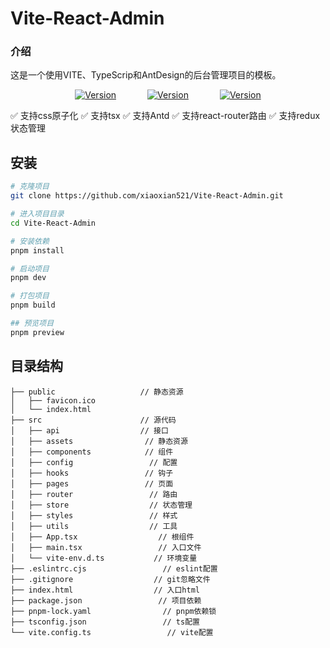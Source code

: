 # Vite-React-Admin

### 介绍

这是一个使用VITE、TypeScrip和AntDesign的后台管理项目的模板。

<p align="center" style="display:flex;justify-content: center;gap:50px;
">
<a href="https://www.npmjs.com/package/vue"><img src="https://img.shields.io/badge/pnpm-8.15.5-blue.svg" alt="Version"></a>
<a href="https://www.npmjs.com/package/vue"><img src="https://img.shields.io/badge/vite-5.2.8-light.svg" alt="Version"></a>
<a href="https://www.npmjs.com/package/vue"><img src="https://img.shields.io/badge/react-18.2.0-blue.svg" alt="Version"></a>
</p>

✅ 支持css原子化
✅ 支持tsx
✅ 支持Antd
✅ 支持react-router路由
✅ 支持redux状态管理

## 安装

```bash
# 克隆项目
git clone https://github.com/xiaoxian521/Vite-React-Admin.git

# 进入项目目录
cd Vite-React-Admin

# 安装依赖
pnpm install

# 启动项目
pnpm dev

# 打包项目
pnpm build

## 预览项目
pnpm preview
```

## 目录结构

```
├── public                   // 静态资源
│   ├── favicon.ico
│   └── index.html
├── src                      // 源代码
│   ├── api                  // 接口
│   ├── assets                // 静态资源
│   ├── components            // 组件
│   ├── config                 // 配置
│   ├── hooks                 // 钩子
│   ├── pages                 // 页面
│   ├── router                 // 路由
│   ├── store                  // 状态管理
│   ├── styles                 // 样式
│   ├── utils                  // 工具
│   ├── App.tsx                  // 根组件
│   ├── main.tsx                 // 入口文件
│   └── vite-env.d.ts           // 环境变量
├── .eslintrc.cjs                 // eslint配置
├── .gitignore                  // git忽略文件
├── index.html                  // 入口html
├── package.json                 // 项目依赖
├── pnpm-lock.yaml                // pnpm依赖锁
├── tsconfig.json                 // ts配置
└── vite.config.ts                 // vite配置
```
  
